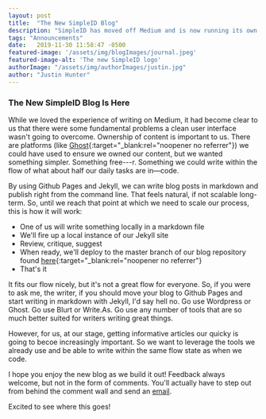 ```yaml
---
layout: post
title:  "The New SimpleID Blog"
description: "SimpleID has moved off Medium and is now running its own custom, hosted blog."
tags: "Announcements"
date:   2019-11-30 11:58:47 -0500
featured-image: '/assets/img/blogImages/journal.jpeg'
featured-image-alt: 'The new SimpleID logo'
authorImage: "/assets/img/authorImages/justin.jpg"
author: "Justin Hunter"
---
```

### The New SimpleID Blog Is Here

While we loved the experience of writing on Medium, it had become clear to us that there were some fundamental problems a clean user interface wasn't going to overcome. Ownership of content is important to us. There are platforms (like [Ghost](https://ghost.org){:target="_blank:rel="noopener no referrer"}) we could have used to ensure we owned our content, but we wanted something simpler. Something free---r. Something we could write within the flow of what about half our daily tasks are in—code. 

By using Github Pages and Jekyll, we can write blog posts in markdown and publish right from the command line. That feels natural, if not scalable long-term. So, until we reach that point at which we need to scale our process, this is how it will work: 

* One of us will write something locally in a markdown file
* We'll fire up a local instance of our Jekyll site
* Review, critique, suggest
* When ready, we'll deploy to the master branch of our blog repository found [here](https://github.com/simplesecure/simplesecure.github.io){:target="_blank:rel="noopener no referrer"}
* That's it

It fits our flow nicely, but it's not a great flow for everyone. So, if you were to ask me, the writer, if you should move your blog to Github Pages and start writing in markdown with Jekyll, I'd say hell no. Go use Wordpress or Ghost. Go use Blurt or Write.As. Go use any number of tools that are so much better suited for writers writing great things. 

However, for us, at our stage, getting informative articles our quicky is going to becoe increasingly important. So we want to leverage the tools we already use and be able to write within the same flow state as when we code. 

I hope you enjoy the new blog as we build it out! Feedback always welcome, but not in the form of comments. You'll actually have to step out from behind the comment wall and send an [email](mailto:hello@simpleid.xyz).

Excited to see where this goes!